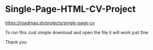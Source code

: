 # Single-Page-HTML-CV-Project

https://roadmap.sh/projects/single-page-cv

To run this Just simple download and open the file it will work just fine

Thank you
